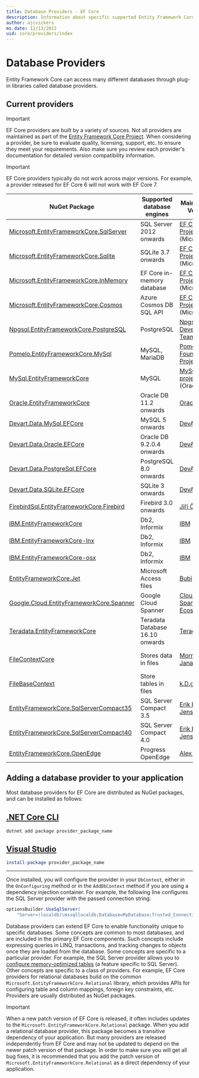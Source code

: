 ```yaml
---
title: Database Providers - EF Core
description: Information about specific supported Entity Framework Core providers and about providers in general
author: ajcvickers
ms.date: 12/13/2022
uid: core/providers/index
---
```


# Database Providers

Entity Framework Core can access many different databases through plug-in libraries called database providers.

## Current providers

> [!IMPORTANT]
> EF Core providers are built by a variety of sources. Not all providers are maintained as part of the [Entity Framework Core Project](https://github.com/dotnet/efcore). When considering a provider, be sure to evaluate quality, licensing, support, etc. to ensure they meet your requirements. Also make sure you review each provider's documentation for detailed version compatibility information.

> [!IMPORTANT]
> EF Core providers typically do not work across major versions. For example, a provider released for EF Core 6 will not work with EF Core 7.

NuGet Package                                                                                                        | Supported database engines | Maintainer / Vendor                                                 | Notes / Requirements | For EF Core | Useful links
-------------------------------------------------------------------------------------------------------------------- | -------------------------- | ------------------------------------------------------------------- | -------------------- | ----------- | ------------
[Microsoft.EntityFrameworkCore.SqlServer](https://www.nuget.org/packages/Microsoft.EntityFrameworkCore.SqlServer)    | SQL Server 2012 onwards    | [EF Core Project](https://github.com/dotnet/efcore/) (Microsoft)    |                      | 6, 7        | [docs](xref:core/providers/sql-server/index)
[Microsoft.EntityFrameworkCore.Sqlite](https://www.nuget.org/packages/Microsoft.EntityFrameworkCore.Sqlite)          | SQLite 3.7 onwards         | [EF Core Project](https://github.com/dotnet/efcore/) (Microsoft)    |                      | 6, 7        | [docs](xref:core/providers/sqlite/index)
[Microsoft.EntityFrameworkCore.InMemory](https://www.nuget.org/packages/Microsoft.EntityFrameworkCore.InMemory)      | EF Core in-memory database | [EF Core Project](https://github.com/dotnet/efcore/) (Microsoft)    | [Limitations](xref:core/testing/testing-without-the-database#inmemory-provider) | 6, 7 | [docs](xref:core/providers/in-memory/index)
[Microsoft.EntityFrameworkCore.Cosmos](https://www.nuget.org/packages/Microsoft.EntityFrameworkCore.Cosmos)          | Azure Cosmos DB SQL API    | [EF Core Project](https://github.com/dotnet/efcore/) (Microsoft)    |                      | 6, 7        | [docs](xref:core/providers/cosmos/index)
[Npgsql.EntityFrameworkCore.PostgreSQL](https://www.nuget.org/packages/Npgsql.EntityFrameworkCore.PostgreSQL)        | PostgreSQL                 | [Npgsql Development Team](https://github.com/npgsql)                |                      | 6, 7        | [docs](https://www.npgsql.org/efcore/index.html)
[Pomelo.EntityFrameworkCore.MySql](https://www.nuget.org/packages/Pomelo.EntityFrameworkCore.MySql)                  | MySQL, MariaDB             | [Pomelo Foundation Project](https://github.com/PomeloFoundation)    |                      | 6, 7        | [readme](https://github.com/PomeloFoundation/Pomelo.EntityFrameworkCore.MySql/blob/master/README.md)
[MySql.EntityFrameworkCore](https://www.nuget.org/packages/MySql.EntityFrameworkCore)                                | MySQL                      | [MySQL project](https://dev.mysql.com) (Oracle)                     |                      | 6, 7        | [docs](https://dev.mysql.com/doc/connector-net/en/connector-net-entityframework-core.html)
[Oracle.EntityFrameworkCore](https://www.nuget.org/packages/Oracle.EntityFrameworkCore/)                             | Oracle DB 11.2 onwards     | [Oracle](https://www.oracle.com/technetwork/topics/dotnet/)         |                      | 6           | [website](https://www.oracle.com/technetwork/topics/dotnet/)
[Devart.Data.MySql.EFCore](https://www.nuget.org/packages/Devart.Data.MySql.EFCore/)                                 | MySQL 5 onwards            | [DevArt](https://www.devart.com/)                                   | Paid                 | 6           | [docs](https://www.devart.com/dotconnect/mysql/docs/)
[Devart.Data.Oracle.EFCore](https://www.nuget.org/packages/Devart.Data.Oracle.EFCore/)                               | Oracle DB 9.2.0.4 onwards  | [DevArt](https://www.devart.com/)                                   | Paid                 | 6           | [docs](https://www.devart.com/dotconnect/oracle/docs/)
[Devart.Data.PostgreSql.EFCore](https://www.nuget.org/packages/Devart.Data.PostgreSql.EFCore/)                       | PostgreSQL 8.0 onwards     | [DevArt](https://www.devart.com/)                                   | Paid                 | 6           | [docs](https://www.devart.com/dotconnect/postgresql/docs/)
[Devart.Data.SQLite.EFCore](https://www.nuget.org/packages/Devart.Data.SQLite.EFCore/)                               | SQLite 3 onwards           | [DevArt](https://www.devart.com/)                                   | Paid                 | 6           | [docs](https://www.devart.com/dotconnect/sqlite/docs/)
[FirebirdSql.EntityFrameworkCore.Firebird](https://www.nuget.org/packages/FirebirdSql.EntityFrameworkCore.Firebird/) | Firebird 3.0 onwards       | [Jiří Činčura](https://github.com/cincuranet)                       |                      | 6           | [docs](https://github.com/FirebirdSQL/NETProvider/blob/master/docs/entity-framework-core.md)
[IBM.EntityFrameworkCore](https://www.nuget.org/packages/IBM.EntityFrameworkCore)                                    | Db2, Informix              | [IBM](https://ibm.com)                                              | Paid, Windows        | 6           | [getting started](https://community.ibm.com/community/user/hybriddatamanagement/blogs/michelle-betbadal1/2020/04/29/getting-started-with-ibm-net-provider-for-net-core)
[IBM.EntityFrameworkCore-lnx](https://www.nuget.org/packages/IBM.EntityFrameworkCore-lnx)                            | Db2, Informix              | [IBM](https://ibm.com)                                              | Paid, Linux          | 6           | [getting started](https://community.ibm.com/community/user/hybriddatamanagement/blogs/michelle-betbadal1/2020/04/29/getting-started-with-ibm-net-provider-for-net-core)
[IBM.EntityFrameworkCore-osx](https://www.nuget.org/packages/IBM.EntityFrameworkCore-osx)                            | Db2, Informix              | [IBM](https://ibm.com)                                              | Paid, macOS          | 6           | [getting started](https://community.ibm.com/community/user/hybriddatamanagement/blogs/michelle-betbadal1/2020/04/29/getting-started-with-ibm-net-provider-for-net-core)
[EntityFrameworkCore.Jet](https://www.nuget.org/packages/EntityFrameworkCore.Jet/)                                   | Microsoft Access files     | [Bubi](https://github.com/bubibubi)                                 |                      | 6           | [readme](https://github.com/bubibubi/EntityFrameworkCore.Jet/blob/master/docs/README.md)
[Google.Cloud.EntityFrameworkCore.Spanner](https://github.com/cloudspannerecosystem/dotnet-spanner-entity-framework) | Google Cloud Spanner       | [Cloud Spanner Ecosystem](https://github.com/cloudspannerecosystem) | Currently in preview | 6           | [tutorial](https://medium.com/google-cloud/google-cloud-spanner-with-entity-framework-core-2ddd16d2b252)
[Teradata.EntityFrameworkCore](https://www.nuget.org/packages/Teradata.EntityFrameworkCore/)                         | Teradata Database 16.10 onwards | [Teradata](https://downloads.teradata.com/download/connectivity/net-data-provider-for-teradata) | | 3 | [website](https://www.nuget.org/packages/Teradata.EntityFrameworkCore/)
[FileContextCore](https://www.nuget.org/packages/FileContextCore/)                                                   | Stores data in files       | [Morris Janatzek](https://github.com/morrisjdev)                    | For development purposes | 3       | [readme](https://github.com/morrisjdev/FileContextCore/blob/master/README.md)
[FileBaseContext](https://www.nuget.org/packages/FileBaseContext/)                                                   | Store tables in files      | [k.D.g](https://github.com/dualbios)                                | For development purposes | 7       | [readme](https://github.com/dualbios/FileBaseContext/blob/main/README.md)
[EntityFrameworkCore.SqlServerCompact35](https://www.nuget.org/packages/EntityFrameworkCore.SqlServerCompact35)      | SQL Server Compact 3.5     | [Erik Ejlskov Jensen](https://github.com/ErikEJ/)                   | .NET Framework       | 2           | [wiki](https://github.com/ErikEJ/EntityFramework.SqlServerCompact/wiki/Using-EF-Core-with-SQL-Server-Compact-in-Traditional-.NET-Applications)
[EntityFrameworkCore.SqlServerCompact40](https://www.nuget.org/packages/EntityFrameworkCore.SqlServerCompact40)      | SQL Server Compact 4.0     | [Erik Ejlskov Jensen](https://github.com/ErikEJ/)                   | .NET Framework       | 2           | [wiki](https://github.com/ErikEJ/EntityFramework.SqlServerCompact/wiki/Using-EF-Core-with-SQL-Server-Compact-in-Traditional-.NET-Applications)
[EntityFrameworkCore.OpenEdge](https://www.nuget.org/packages/EntityFrameworkCore.OpenEdge/)                         | Progress OpenEdge          | [Alex Wiese](https://github.com/alexwiese)                          |                      | 2           | [readme](https://github.com/alexwiese/EntityFrameworkCore.OpenEdge/blob/master/README.md)

## Adding a database provider to your application

Most database providers for EF Core are distributed as NuGet packages, and can be installed as follows:

## [.NET Core CLI](#tab/dotnet-core-cli)

```dotnetcli
dotnet add package provider_package_name
```

## [Visual Studio](#tab/vs)

```powershell
install-package provider_package_name
```

***

Once installed, you will configure the provider in your `DbContext`, either in the `OnConfiguring` method or in the `AddDbContext` method if you are using a dependency injection container.
For example, the following line configures the SQL Server provider with the passed connection string:

```csharp
optionsBuilder.UseSqlServer(
    "Server=(localdb)\mssqllocaldb;Database=MyDatabase;Trusted_Connection=True;");
```

Database providers can extend EF Core to enable functionality unique to specific databases.
Some concepts are common to most databases, and are included in the primary EF Core components.
Such concepts include expressing queries in LINQ, transactions, and tracking changes to objects once they are loaded from the database.
Some concepts are specific to a particular provider.
For example, the SQL Server provider allows you to [configure memory-optimized tables](xref:core/providers/sql-server/memory-optimized-tables) (a feature specific to SQL Server).
Other concepts are specific to a class of providers.
For example, EF Core providers for relational databases build on the common `Microsoft.EntityFrameworkCore.Relational` library, which provides APIs for configuring table and column mappings, foreign key constraints, etc.
Providers are usually distributed as NuGet packages.

> [!IMPORTANT]
> When a new patch version of EF Core is released, it often includes updates to the `Microsoft.EntityFrameworkCore.Relational` package.
> When you add a relational database provider, this package becomes a transitive dependency of your application.
> But many providers are released independently from EF Core and may not be updated to depend on the newer patch version of that package.
> In order to make sure you will get all bug fixes, it is recommended that you add the patch version of `Microsoft.EntityFrameworkCore.Relational` as a direct dependency of your application.
